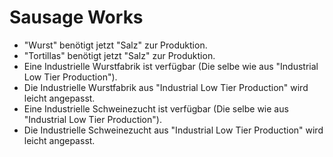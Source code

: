 # Sausage Works

- "Wurst" benötigt jetzt "Salz" zur Produktion.
- "Tortillas" benötigt jetzt "Salz" zur Produktion.
- Eine Industrielle Wurstfabrik ist verfügbar (Die selbe wie aus "Industrial Low Tier Production").
 - Die Industrielle Wurstfabrik aus "Industrial Low Tier Production" wird leicht angepasst.
- Eine Industrielle Schweinezucht ist verfügbar (Die selbe wie aus "Industrial Low Tier Production").
 - Die Industrielle Schweinezucht aus "Industrial Low Tier Production" wird leicht angepasst.
